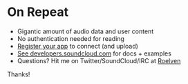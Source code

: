# On Repeat

- Gigantic amount of audio data and user content
- No authentication needed for reading
- [Register your app](http://soundcloud.com/you/apps) to connect (and upload)
- [See developers.soundcloud.com](http://developers.soundcloud.com) for docs + examples
- Questions? Hit me on Twitter/SoundCloud/IRC at [Roelven](http://twitter.com/roelven)

Thanks!

<div class="sc_logo"></div>

